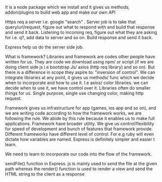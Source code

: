 It is a node package which we install and it gives us methods, addon/plugins to build web app and make our own API

Https req a server i.e. google "search" . Server job is to take that query/url/request, figure out what to respond with and build that response and send it back. Listening to incoming req, figure out what they are asking for i.e. q?, add data to server and so on.
Build response and send it back. 

Express help us do the server side job.

What is framework?
 Libraries and framework are codes other people have written for us. They are code we download using npm/ or script (if we are doing client side js i.e bootstrap Js/ axios (http req library) and so on). But there is a difference in scope they aspire to: "inversion of control". We can integrate libraries at any point, it gives us methods/ func which we decide when to incorporate and how to use it. I.e axios/ color libraries. we can decide when to use it, we have control over it. Libraries often do smaller things for us. Single purpose, single use changing color, making http request.

Framework gives us infrastructure for app (games, ios app and so on), and we are writing code according to how the framework works, we are following the rule. We abide by this rule because it enables us to make full applications. Framework have broader utility. We give us control/flexibility for speed of development and bunch of features that framework provide. Different frameworks have different level of control. For e.g ruby will even dictate how variables are named. Express is definitely simpler and easier t learn.

We need to learn to incorporate our code into the flow of the framework.

sendFile() function in Express. js is mainly used to send the file at the given path whereas the render() function is used to render a view and send the HTML string to the client as a response